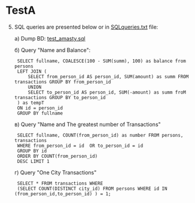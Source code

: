 # TestA

5. SQL queries are presented below or in [SQLqueries.txt](Task5/SQLqueries.txt) file: <br>

    a) Dump BD: [test_amasty.sql](Task5/test_amasty.sql)  <br>

    б) Query "Name and Balance":

        SELECT fullname, COALESCE(100 - SUM(summ), 100) as balance from persons
        LEFT JOIN (
            SELECT from_person_id AS person_id, SUM(amount) as summ FROM transactions GROUP BY from_person_id
            UNION
            SELECT to_person_id AS person_id, SUM(-amount) as summ froM transactions GROUP BY to_person_id
        ) as tempT
        ON id = person_id
        GROUP BY fullname

    в) Query "Name and The greatest number of Transactions"

        SELECT fullname, COUNT(from_person_id) as number FROM persons, transactions 
        WHERE from_person_id = id  OR to_person_id = id 
        GROUP BY id 
        ORDER BY COUNT(from_person_id)
        DESC LIMIT 1

    г) Query "One City Transactions"

        SELECT * FROM transactions WHERE
        (SELECT COUNT(DISTINCT city_id) FROM persons WHERE id IN (from_person_id,to_person_id) ) = 1;

